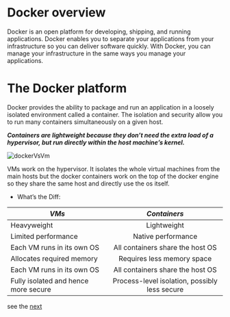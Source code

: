 # Docker overview

Docker is an open platform for developing, shipping, and running applications.
Docker enables you to separate your applications from your infrastructure so you can deliver software quickly.
With Docker, you can manage your infrastructure in the same ways you manage your applications. 


# The Docker platform
Docker provides the ability to package and run an application in a loosely isolated environment called a container.
The isolation and security allow you to run many containers simultaneously on a given host.

***Containers are lightweight because they don’t need the extra load of a hypervisor, 
but run directly within the host machine’s kernel.***

![dockerVsVm](https://geekflare.com/wp-content/uploads/2019/09/traditional-vs-new-gen.png "Docker vs VM")

VMs work on the hypervisor. It isolates the whole virtual machines from the main hosts but the docker containers work on
the top of the docker engine so they share the same host and directly use the os itself.

* What’s the Diff: 

| *VMs*  | *Containers*
| ------------- |:-------------:
| Heavyweight      | Lightweight
| Limited performance     | Native performance      
| Each VM runs in its own OS | All containers share the host OS  
| Allocates required memory | Requires less memory space  
| Each VM runs in its own OS | All containers share the host OS  
| Fully isolated and hence more secure | Process-level isolation, possibly less secure  

see the [next](./DockerComponents.md)


